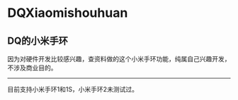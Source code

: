 # DQXiaomishouhuan
DQ的小米手环
----------------

因为对硬件开发比较感兴趣，查资料做的这个小米手环功能，纯属自己兴趣开发，不涉及商业目的。

----------------

目前支持小米手环1和1S，小米手环2未测试过。
